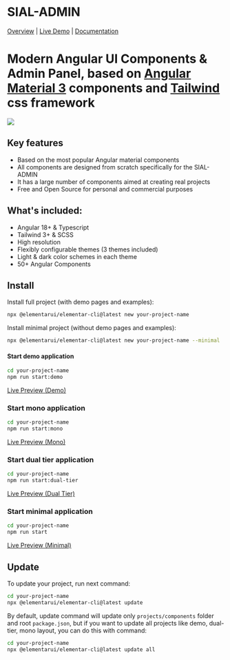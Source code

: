 # SIAL-ADMIN

[Overview](https://elementarui.com) | [Live Demo](https://demo.elementarui.com/pages/dashboard/basic) | [Documentation](https://elementarui.com/documentation)

# Modern Angular UI Components & Admin Panel, based on [Angular Material 3](https://material.angular.io) components and [Tailwind](https://tailwindcss.com/) css framework

<a target="_blank" href="https://elementarui.com">
  <img src="https://demo.elementarui.com/assets/preview.png">
</a>

## Key features

- Based on the most popular Angular material components
- All components are designed from scratch specifically for the SIAL-ADMIN
- It has a large number of components aimed at creating real projects
- Free and Open Source for personal and commercial purposes

## What's included:

- Angular 18+ & Typescript
- Tailwind 3+ & SCSS
- High resolution
- Flexibly configurable themes (3 themes included)
- Light & dark color schemes in each theme
- 50+ Angular Components

## Install

Install full project (with demo pages and examples):

```bash
npx @elementarui/elementar-cli@latest new your-project-name
```

Install minimal project (without demo pages and examples):

```bash
npx @elementarui/elementar-cli@latest new your-project-name --minimal
```

#### Start demo application
```bash
cd your-project-name
npm run start:demo
```

[Live Preview (Demo)](https://demo.elementarui.com)

### Start mono application
```bash
cd your-project-name
npm run start:mono
```

[Live Preview (Mono)](https://mono.elementarui.com)

### Start dual tier application
```bash
cd your-project-name
npm run start:dual-tier
```

[Live Preview (Dual Tier)](https://dual-tier.elementarui.com)

### Start minimal application
```bash
cd your-project-name
npm run start
```

[Live Preview (Minimal)](https://minimal.elementarui.com)

## Update

To update your project, run next command:

```bash
cd your-project-name
npx @elementarui/elementar-cli@latest update
```

By default, update command will update only `projects/components` folder and root `package.json`, but if you
want to update all projects like demo, dual-tier, mono layout, you can do this with command:

```bash
cd your-project-name
npx @elementarui/elementar-cli@latest update all
```
